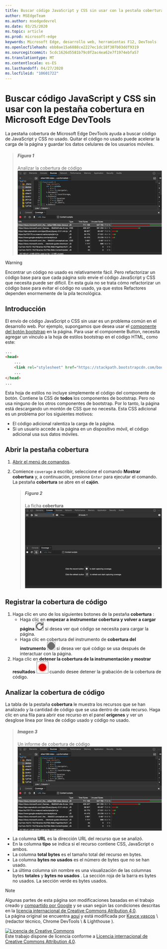 ```yaml
---
title: Buscar código JavaScript y CSS sin usar con la pestaña cobertura en Microsoft Edge DevTools
author: MSEdgeTeam
ms.author: msedgedevrel
ms.date: 03/25/2020
ms.topic: article
ms.prod: microsoft-edge
keywords: Microsoft Edge, desarrollo web, herramientas F12, DevTools
ms.openlocfilehash: ebb8ae15a6888ce2227ec1dc18f307b03ddf9319
ms.sourcegitcommit: 5cdc1626d5581b79c0f2ac4ea62e7f1974ebfa57
ms.translationtype: MT
ms.contentlocale: es-ES
ms.lasthandoff: 04/27/2020
ms.locfileid: "10601722"
---
```

<!-- Copyright Kayce Basques 

   Licensed under the Apache License, Version 2.0 (the "License");
   you may not use this file except in compliance with the License.
   You may obtain a copy of the License at

       https://www.apache.org/licenses/LICENSE-2.0

   Unless required by applicable law or agreed to in writing, software
   distributed under the License is distributed on an "AS IS" BASIS,
   WITHOUT WARRANTIES OR CONDITIONS OF ANY KIND, either express or implied.
   See the License for the specific language governing permissions and
   limitations under the License.  -->





# Buscar código JavaScript y CSS sin usar con la pestaña cobertura en Microsoft Edge DevTools   



La pestaña cobertura de Microsoft Edge DevTools ayuda a buscar código de JavaScript y CSS no usado.  Quitar el código no usado puede acelerar la carga de la página y guardar los datos celulares de los usuarios móviles.  

> ##### Figura 1  
> Analizar la cobertura de código  
> ![Analizar la cobertura de código][ImageExample]  

> [!WARNING]
> Encontrar un código no usado es relativamente fácil.  Pero refactorizar un código base para que cada página solo envíe el código JavaScript y CSS que necesita puede ser difícil.  En esta guía no se trata cómo refactorizar un código base para evitar el código no usado, ya que estos Refactores dependen enormemente de la pila tecnológica.  

## Introducción   

El envío de código JavaScript o CSS sin usar es un problema común en el desarrollo web.  Por ejemplo, supongamos que desea usar el [componente del botón bootstrap][BootstrapButtons] en la página.  Para usar el componente Button, necesita agregar un vínculo a la hoja de estilos bootstrap en el código HTML, como este:  

```html
...
<head>
    ...
    <link rel="stylesheet" href="https://stackpath.bootstrapcdn.com/bootstrap/4.3.1/css/bootstrap.min.css" integrity="sha384-ggOyR0iXCbMQv3Xipma34MD+dH/1fQ784/j6cY/iJTQUOhcWr7x9JvoRxT2MZw1T" crossorigin="anonymous">
    ...
</head>
...
```  

Esta hoja de estilos no incluye simplemente el código del componente de botón.  Contiene la CSS de **todos** los componentes de bootstrap.  Pero no usa ninguno de los otros componentes de bootstrap.  Por lo tanto, la página está descargando un montón de CSS que no necesita.  Esta CSS adicional es un problema por los siguientes motivos:  

*   El código adicional ralentiza la carga de la página.  <!--See [Render-Blocking CSS][render].  -->  
*   Si un usuario accede a la página en un dispositivo móvil, el código adicional usa sus datos móviles.  

<!--[render]: /web/fundamentals/performance/critical-rendering-path/render-blocking-css  -->  

## Abrir la pestaña cobertura   

1.  [Abrir el menú de comandos][DevToolsCommandMenu].  
1.  Comience `coverage` a escribir, seleccione el comando **Mostrar cobertura** y, a continuación, presione `Enter` para ejecutar el comando.  La pestaña **cobertura** se abre en el **cajón**.  

    > ##### Figura 2  
    > La ficha **cobertura**  
    > ![La ficha cobertura][ImageCoverage]  

## Registrar la cobertura de código   

1.  Haga clic en uno de los siguientes botones de la pestaña **cobertura** :  
    *   Haga clic en **empezar a instrumentar cobertura y volver a cargar página** ![ iniciar la cobertura de instrumentación y recargar página ][ImageReloadIcon] si desea ver qué código se necesita para cargar la página.  
    *   Haga clic en cobertura del instrumento de **cobertura del instrumento** ![ ][ImageRecordIcon] si desea ver qué código se usa después de interactuar con la página.  
1.  Haga clic en **detener la cobertura de la instrumentación y mostrar resultados** ![ detener la instrumentación de la cobertura y mostrar resultados ][ImageStopIcon] cuando desee detener la grabación de la cobertura de código.  

## Analizar la cobertura de código   

La tabla de la pestaña **cobertura** le muestra los recursos que se han analizado y la cantidad de código que se usa dentro de cada recurso. Haga clic en una fila para abrir ese recurso en el panel **orígenes** y ver un desglose línea por línea de código usado y código no usado.  

> ##### Imagen 3  
> Un informe de cobertura de código  
> ![Un informe de cobertura de código][ImageExample]  

*   La columna **URL** es la dirección URL del recurso que se analizó.  
*   En la columna **tipo** se indica si el recurso contiene CSS, JavaScript o ambos.  
*   La columna **total bytes** es el tamaño total del recurso en bytes.  
*   La columna **bytes no usados** es el número de bytes que no se han usado.  
*   La última columna sin nombre es una visualización de las columnas bytes **totales** y **bytes no usados** .  La sección roja de la barra es bytes no usados.  La sección verde es bytes usados.  

 



<!-- image links -->  

[ImageReloadIcon]: /microsoft-edge/devtools-guide-chromium/media/reload-icon.msft.png  
[ImageRecordIcon]: /microsoft-edge/devtools-guide-chromium/media/record-icon.msft.png  
[ImageStopIcon]: /microsoft-edge/devtools-guide-chromium/media/stop-icon.msft.png  

[ImageExample]: /microsoft-edge/devtools-guide-chromium/media/coverage-sources-resource-drawer-coverage.msft.png "Ilustración 1: analizar la cobertura de código"  
[ImageCoverage]: /microsoft-edge/devtools-guide-chromium/media/coverage-console-drawer-coverage-empty.msft.png "Ilustración 2: la pestaña cobertura"  
[ImageExample]: /microsoft-edge/devtools-guide-chromium/media/coverage-sources-resource-drawer-coverage-selected.msft.png "Ilustración 3: un informe de cobertura de código"  

<!-- links -->  

[DevToolsCommandMenu]: /microsoft-edge/devtools-guide-chromium/command-menu/index "Ejecutar comandos con el menú de comandos de Microsoft Edge DevTools"  

[BootstrapButtons]: https://getbootstrap.com/docs/4.3/components/buttons "Botones: bootstrap"  

> [!NOTE]
> Algunas partes de esta página son modificaciones basadas en el trabajo creado y [compartido por Google][GoogleSitePolicies] y se usan según las condiciones descritas en la [licencia internacional de Creative Commons Atribution 4,0][CCA4IL].  
> La página original se encuentra [aquí](https://developers.google.com/web/tools/chrome-devtools/coverage/index) y está modificada por [Kayce vascos][KayceBasques] \ (redactor técnico, Chrome DevTools \ & Lighthouse \).  

[![Licencia de Creative Commons][CCby4Image]][CCA4IL]  
Este trabajo dispone de licencia conforme a [Licencia internacional de Creative Commons Attribution 4.0][CCA4IL].  

[CCA4IL]: https://creativecommons.org/licenses/by/4.0  
[CCby4Image]: https://i.creativecommons.org/l/by/4.0/88x31.png  
[GoogleSitePolicies]: https://developers.google.com/terms/site-policies  
[KayceBasques]: https://developers.google.com/web/resources/contributors/kaycebasques  

